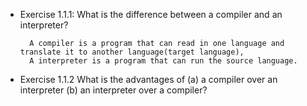 * Exercise 1.1.1: What is the difference between a compiler and an interpreter?

		A compiler is a program that can read in one language and translate it to another language(target language),
		A interpreter is a program that can run the source language.

* Exercise 1.1.2 What is the advantages of (a) a compiler over an interpreter (b) an interpreter over a compiler?


